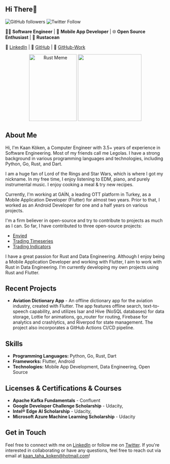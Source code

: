 ## Hi There👋

![GitHub followers](https://img.shields.io/github/followers/kaankoken?style=social) ![Twitter Follow](https://img.shields.io/twitter/follow/kaan_lego_koken?style=social)

👨‍💻 **Software Engineer** | 📱 **Mobile App Developer** | 🌐 **Open Source Enthusiast** | 🦀 **Rustacean**

🔗 [LinkedIn](https://www.linkedin.com/in/kaankoken/?locale=en_US) | 🔗 [GitHub](https://github.com/kaankoken) | 🔗 [GitHub-Work](https://github.com/kkoken)

<div align="center">
<img width=150, height=210 src="https://user-images.githubusercontent.com/28218396/232255336-06ea609f-ccb2-4916-85c6-dc5045b55150.png" alt="Rust Meme"/>               <img width=200, height=210 src="https://user-images.githubusercontent.com/28218396/232255476-1396b5bc-4902-4f4d-9841-2409d121c660.jpg"></div>



## About Me

Hi, I'm Kaan Köken, a Computer Engineer with 3.5+ years of experience in Software Engineering. Most of my friends call me Legolas. I have a strong background in various programming languages and technologies, including Python, Go, Rust, and Dart.

I am a huge fan of Lord of the Rings and Star Wars, which is where I got my nickname. In my free time, I enjoy listening to EDM, piano, and purely instrumental music.
I enjoy cooking a meal & try new recipes.

Currently, I'm working at GAİN, a leading OTT platform in Turkey, as a Mobile Application Developer (Flutter) for almost two years. Prior to that, I worked as an Android Developer for one and a half years on various projects.

I'm a firm believer in open-source and try to contribute to projects as much as I can. So far, I have contributed to three open-source projects:

- [Envied](https://github.com/petercinibulk/envied)
- [Trading Timeseries](https://github.com/evsamsonov/trading-timeseries)
- [Trading Indicators](https://github.com/evsamsonov/trading-indicators)

I have a great passion for Rust and Data Engineering. Although I enjoy being a Mobile Application Developer and working with Flutter, I aim to work with Rust in Data Engineering. I'm currently developing my own projects using Rust and Flutter.

## Recent Projects

- **Aviation Dictionary App** - An offline dictionary app for the aviation industry, created with Flutter. The app features offline search, text-to-speech capability, and utilizes Isar and Hive (NoSQL databases) for data storage, Lottie for animations, go_router for routing, Firebase for analytics and crashlytics, and Riverpod for state management. The project also incorporates a GitHub Actions CI/CD pipeline.

## Skills

- **Programming Languages:** Python, Go, Rust, Dart
- **Frameworks:** Flutter, Android
- **Technologies:** Mobile App Development, Data Engineering, Open Source

## Licenses & Certifications & Courses

- **Apache Kafka Fundamentals** - Confluent
- **Google Developer Challenge Scholarship** - Udacity,  
- **Intel® Edge AI Scholarship** - Udacity, 
- **Microsoft Azure Machine Learning Scholarship** - Udacity


## Get in Touch

Feel free to connect with me on [LinkedIn](https://www.linkedin.com/in/kaankoken/?locale=en_US) or follow me on [Twitter](https://twitter.com/kaan_lego_koken). If you're interested in collaborating or have any questions, feel free to reach out via email at kaan_taha_koken@hotmail.com!
